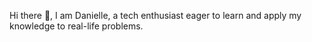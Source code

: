 Hi there 👋, I am Danielle, a tech enthusiast eager to learn and apply my knowledge to real-life problems.
